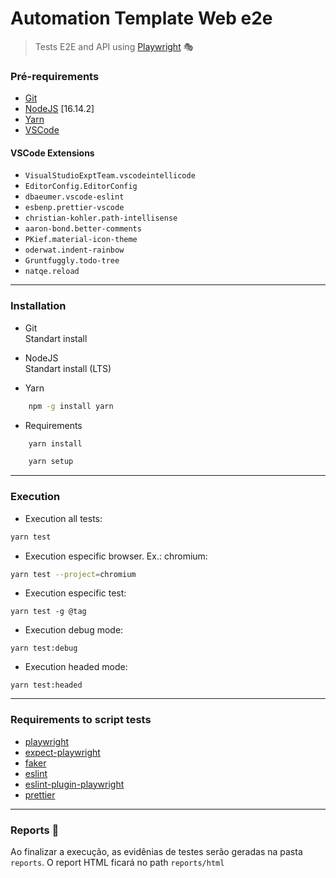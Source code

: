 # Automation Template Web e2e
> Tests E2E and API using [Playwright](https://playwright.dev/) 🎭

### Pré-requirements

- [Git](https://git-scm.com)
- [NodeJS](https://nodejs.org/en/) [16.14.2]
- [Yarn](https://yarnpkg.com)
- [VSCode](https://code.visualstudio.com)

#### VSCode Extensions

- `VisualStudioExptTeam.vscodeintellicode`
- `EditorConfig.EditorConfig`
- `dbaeumer.vscode-eslint`
- `esbenp.prettier-vscode`
- `christian-kohler.path-intellisense`
- `aaron-bond.better-comments`
- `PKief.material-icon-theme`
- `oderwat.indent-rainbow`
- `Gruntfuggly.todo-tree`
- `natqe.reload`

---

### Installation

- Git\
  Standart install

- NodeJS\
  Standart install (LTS)

- Yarn

```bash
    npm -g install yarn
```

- Requirements

```bash
    yarn install
```

```bash
    yarn setup
```

---

### Execution

- Execution all tests:

```bash
yarn test
```

- Execution especific browser. Ex.: chromium:

```bash
yarn test --project=chromium
```

- Execution especific test:

```
yarn test -g @tag
```

- Execution debug mode:

```
yarn test:debug
```

- Execution headed mode:

```
yarn test:headed
```

---

### Requirements to script tests

- [playwright](https://playwright.dev)
- [expect-playwright](https://github.com/playwright-community/expect-playwright)
- [faker](https://fakerjs.dev)
- [eslint](https://eslint.org)
- [eslint-plugin-playwright](https://github.com/playwright-community/eslint-plugin-playwright)
- [prettier](https://prettier.io)

---

### Reports 📂

Ao finalizar a execução, as evidênias de testes serão geradas na pasta `reports`. O report HTML ficará no path `reports/html`
